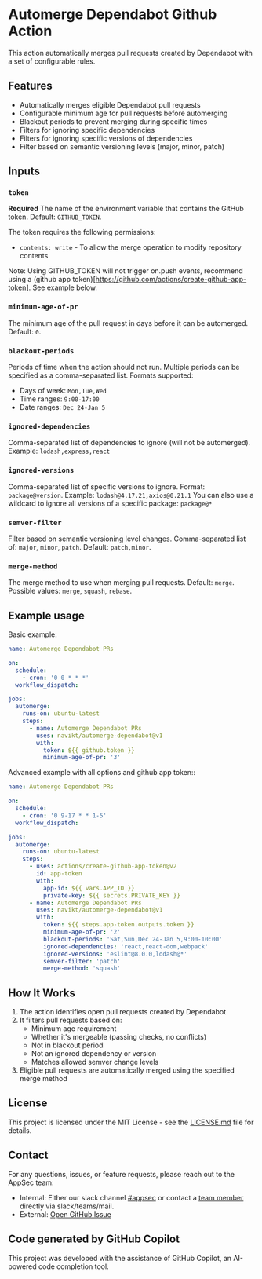 # Automerge Dependabot Github Action

This action automatically merges pull requests created by Dependabot with a set of configurable rules.

## Features

- Automatically merges eligible Dependabot pull requests
- Configurable minimum age for pull requests before automerging
- Blackout periods to prevent merging during specific times
- Filters for ignoring specific dependencies
- Filters for ignoring specific versions of dependencies
- Filter based on semantic versioning levels (major, minor, patch)

## Inputs

### `token`

**Required** The name of the environment variable that contains the GitHub token. Default: `GITHUB_TOKEN`.

The token requires the following permissions:
- `contents: write` - To allow the merge operation to modify repository contents

Note: Using GITHUB_TOKEN will not trigger on.push events, recommend using a (github app token)[https://github.com/actions/create-github-app-token]. See example below.

### `minimum-age-of-pr`

The minimum age of the pull request in days before it can be automerged. Default: `0`.

### `blackout-periods`

Periods of time when the action should not run. Multiple periods can be specified as a comma-separated list.
Formats supported:
- Days of week: `Mon,Tue,Wed`
- Time ranges: `9:00-17:00`
- Date ranges: `Dec 24-Jan 5`

### `ignored-dependencies`

Comma-separated list of dependencies to ignore (will not be automerged).
Example: `lodash,express,react`

### `ignored-versions`

Comma-separated list of specific versions to ignore. Format: `package@version`.
Example: `lodash@4.17.21,axios@0.21.1`
You can also use a wildcard to ignore all versions of a specific package: `package@*`

### `semver-filter`

Filter based on semantic versioning level changes.
Comma-separated list of: `major`, `minor`, `patch`. Default: `patch,minor`.

### `merge-method`

The merge method to use when merging pull requests. Default: `merge`.
Possible values: `merge`, `squash`, `rebase`.

## Example usage

Basic example:

```yaml
name: Automerge Dependabot PRs

on:
  schedule:
    - cron: '0 0 * * *'
  workflow_dispatch:

jobs:
  automerge:
    runs-on: ubuntu-latest
    steps:
      - name: Automerge Dependabot PRs
        uses: navikt/automerge-dependabot@v1
        with:
          token: ${{ github.token }}
          minimum-age-of-pr: '3'
```

Advanced example with all options and github app token::

```yaml
name: Automerge Dependabot PRs

on:
  schedule:
    - cron: '0 9-17 * * 1-5'
  workflow_dispatch:

jobs:
  automerge:
    runs-on: ubuntu-latest
    steps:
      - uses: actions/create-github-app-token@v2
        id: app-token
        with:
          app-id: ${{ vars.APP_ID }}
          private-key: ${{ secrets.PRIVATE_KEY }}
      - name: Automerge Dependabot PRs
        uses: navikt/automerge-dependabot@v1
        with:
          token: ${{ steps.app-token.outputs.token }}
          minimum-age-of-pr: '2'
          blackout-periods: 'Sat,Sun,Dec 24-Jan 5,9:00-10:00'
          ignored-dependencies: 'react,react-dom,webpack'
          ignored-versions: 'eslint@8.0.0,lodash@*'
          semver-filter: 'patch'
          merge-method: 'squash'
```

## How It Works

1. The action identifies open pull requests created by Dependabot
2. It filters pull requests based on:
   - Minimum age requirement
   - Whether it's mergeable (passing checks, no conflicts)
   - Not in blackout period
   - Not an ignored dependency or version
   - Matches allowed semver change levels
3. Eligible pull requests are automatically merged using the specified merge method

## License

This project is licensed under the MIT License - see the [LICENSE.md](LICENSE.md) file for details.

## Contact

For any questions, issues, or feature requests, please reach out to the AppSec team:
- Internal: Either our slack channel [#appsec](https://nav-it.slack.com/archives/C06P91VN27M) or contact a [team member](https://teamkatalogen.nav.no/team/02ed767d-ce01-49b5-9350-ee4c984fd78f) directly via slack/teams/mail.
- External: [Open GitHub Issue](https://github.com/navikt/automerge-dependabot/issues/new/choose)

## Code generated by GitHub Copilot

This project was developed with the assistance of GitHub Copilot, an AI-powered code completion tool.
